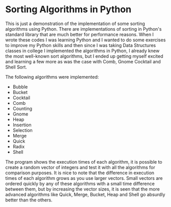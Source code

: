 # Sorting Algorithms in Python


This is just a demonstration of the implementation of some sorting algorithms using Python. There are implementations of
sorting in Python's standard library that are much better for performance reasons. 
When I wrote these codes I was learning Python and I wanted to do some exercises to improve my Python skills and then 
since I was taking Data Structures classes in college I implemented the algorithms in Python, I already knew  the most 
well-known sort algorithms, but I ended up getting myself excited and learning a few more as was the case with Comb, 
Gnome Cocktail and Shell Sort.

The following algorithms were implemented:

- Bubble
- Bucket
- Cocktail
- Comb
- Counting
- Gnome
- Heap
- Insertion
- Selection
- Merge
- Quick
- Radix
- Shell

The program shows the execution times of each algorithm, it is possible to create a random vector of integers and test 
it with all the algorithms for comparison purposes. It is nice to note that the difference in execution times of each 
algorithm grows as you use larger vectors. Small vectors are ordered quickly by any of these algorithms with a small 
time difference between them, but by increasing the vector sizes, it is seen that the more advanced algorithms like 
Quick, Merge, Bucket, Heap and Shell go absurdly better than the others.


